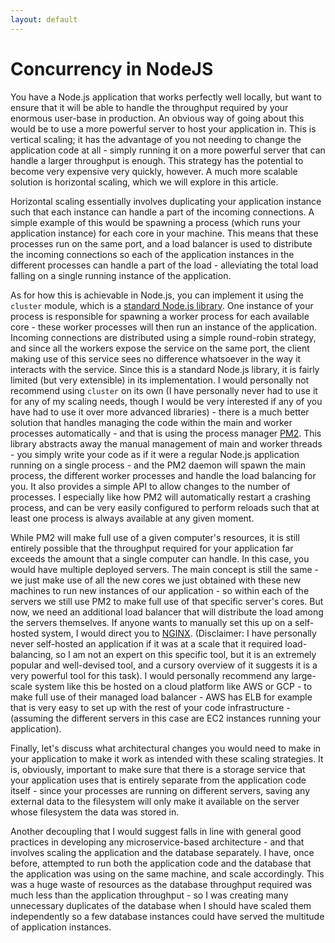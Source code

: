 ```yaml
---
layout: default
---
```


# Concurrency in NodeJS

You have a Node.js application that works perfectly well locally, but want to ensure that it will be able to handle the throughput required by your enormous user-base in production. An obvious way of going about this would be to use a more powerful server to host your application in. This is vertical scaling; it has the advantage of you not needing to change the application code at all - simply running it on a more powerful server that can handle a larger throughput is enough. This strategy has the potential to become very expensive very quickly, however. A much more scalable solution is horizontal scaling, which we will explore in this article. 

Horizontal scaling essentially involves duplicating your application instance such that each instance can handle a part of the incoming connections. A simple example of this would be spawning a process (which runs your application instance) for each core in your machine. This means that these processes run on the same port, and a load balancer is used to distribute the incoming connections so each of the application instances in the different processes can handle a part of the load - alleviating the total load falling on a single running instance of the application. 

As for how this is achievable in Node.js, you can implement it using the `cluster` module, which is a [standard Node.js library](https://nodejs.org/api/cluster.html). One instance of your process is responsible for spawning a worker process for each available core - these worker processes will then run an instance of the application. Incoming connections are distributed using a simple round-robin strategy, and since all the workers expose the service on the same port, the client making use of this service sees no difference whatsoever in the way it interacts with the service. Since this is a standard Node.js library, it is fairly limited (but very extensible) in its implementation. I would personally not recommend using `cluster` on its own (I have personally never had to use it for any of my scaling needs, though I would be very interested if any of you have had to use it over more advanced libraries) - there is a much better solution that handles managing the code within the main and worker processes automatically - and that is using the process manager [PM2](https://pm2.keymetrics.io). This library abstracts away the manual management of main and worker threads - you simply write your code as if it were a regular Node.js application running on a single process - and the PM2 daemon will spawn the main process, the different worker processes and handle the load balancing for you. It also provides a simple API to allow changes to the number of processes. I especially like how PM2 will automatically restart a crashing process, and can be very easily configured to perform reloads such that at least one process is always available at any given moment. 

While PM2 will make full use of a given computer's resources, it is still entirely possible that the throughput required for your application far exceeds the amount that a single computer can handle. In this case, you would have multiple deployed servers. The main concept is still the same - we just make use of all the new cores we just obtained with these new machines to run new instances of our application - so within each of the servers we still use PM2 to make full use of that specific server's cores. But now, we need an additional load balancer that will distribute the load among the servers themselves. If anyone wants to manually set this up on a self-hosted system, I would direct you to [NGINX](https://www.nginx.com). (Disclaimer: I have personally never self-hosted an application if it was at a scale that it required load-balancing, so I am not an expert on this specific tool, but it is an extremely popular and well-devised tool, and a cursory overview of it suggests it is a very powerful tool for this task). I would personally recommend any large-scale system like this be hosted on a cloud platform like AWS or GCP - to make full use of their managed load balancer - AWS has ELB for example that is very easy to set up with the rest of your code infrastructure - (assuming the different servers in this case are EC2 instances running your application).

Finally, let's discuss what architectural changes you would need to make in your application to make it work as intended with these scaling strategies. It is, obviously, important to make sure that there is a storage service that your application uses that is entirely separate from the application code itself - since your processes are running on different servers, saving any external data to the filesystem will only make it available on the server whose filesystem the data was stored in. 

Another decoupling that I would suggest falls in line with general good practices in developing any microservice-based architecture - and that involves scaling the application and the database separately. I have, once before, attempted to run both the application code and the database that the application was using on the same machine, and scale accordingly. This was a huge waste of resources as the database throughput required was much less than the application throughput - so I was creating many unnecessary duplicates of the database when I should have scaled them independently so a few database instances could have served the multitude of application instances. 
